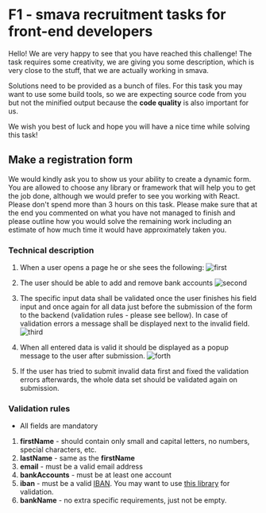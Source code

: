 # F1 - smava recruitment tasks for front-end developers

Hello! We are very happy to see that you have reached this challenge! The task requires some creativity, we are giving you some description, which is very close to the stuff, that we are actually working in smava.

Solutions need to be provided as a bunch of files. For this task you may want to use some build tools, so we are expecting source code from you but not the minified output because the **code quality** is also important for us.

We wish you best of luck and hope you will have a nice time while solving this task!


## Make a registration form

We would kindly ask you to show us your ability to create a dynamic form. You are allowed to choose any library or framework that will help you to get the job done, although we would prefer to see you working with React.
Please don't spend more than 3 hours on this task. Please make sure that at the end you commented on what you have not managed to finish and please outline how you would solve the remaining work including an estimate of how much time it would have approximately taken you.


### Technical description

1. When a user opens a page he or she sees the following: ![first](https://cloud.githubusercontent.com/assets/812240/23119046/dc0db034-f756-11e6-914f-5991a7483cc4.png)

2. The user should be able to add and remove bank accounts ![second](https://cloud.githubusercontent.com/assets/812240/23119087/080bacb8-f757-11e6-99df-3ee9ba709974.png)

3. The specific input data shall be validated once the user finishes his field input and once again for all data just before the submission of the form to the backend (validation rules - please see bellow). In case of validation errors a
message shall be displayed next to the invalid field. ![third](https://cloud.githubusercontent.com/assets/812240/23119100/13cc82f2-f757-11e6-8570-84040666bcb0.png)

4. When all entered data is valid it should be displayed as a popup message to the user after submission. ![forth](https://cloud.githubusercontent.com/assets/812240/23119112/205d2472-f757-11e6-82b3-b04b564fc073.png)

5. If the user has tried to submit invalid data first and fixed the validation errors afterwards, the whole data set should be validated again on submission.

### Validation rules

* All fields are mandatory

1. **firstName** - should contain only small and capital letters, no numbers, special characters, etc.
1. **lastName** - same as the **firstName**
1. **email** - must be a valid email address
1. **bankAccounts** - must be at least one account
1. **iban** - must be a valid [IBAN](https://en.wikipedia.org/wiki/International_Bank_Account_Number). You may want to use [this library](https://www.npmjs.com/package/iban) for validation.
1. **bankName** - no extra specific requirements, just not be empty.
